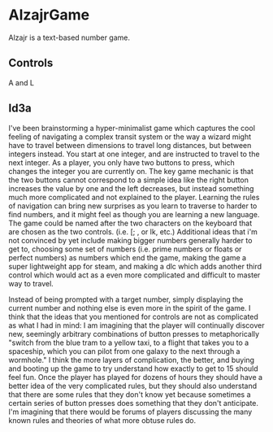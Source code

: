 # AlzajrGame
Alzajr is a text-based number game.

## Controls
A and L

## Id3a

I've been brainstorming a hyper-minimalist game which captures the cool feeling of navigating a complex transit system or the way a wizard might have to travel between dimensions to travel long distances, but between integers instead. You start at one integer, and are instructed to travel to the next integer. As a player, you only have two buttons to press, which changes the integer you are currently on. The key game mechanic is that the two buttons cannot correspond to a simple idea like the right button increases the value by one and the left decreases, but instead something much more complicated and not explained to the player. Learning the rules of navigation can bring new surprises as you learn to traverse to harder to find numbers, and it might feel as though you are learning a new language. The game could be named after the two characters on the keyboard that are chosen as the two controls. (i.e. [; , or lk, etc.) Additional ideas that i'm not convinced by yet include making bigger numbers generally harder to get to, choosing some set of numbers (i.e. prime numbers or floats or perfect numbers) as numbers which end the game, making the game a super lightweight app for steam, and making a dlc which adds another third control which would act as a even more complicated and difficult to master way to travel.

Instead of being prompted with a target number, simply displaying the current number and nothing else is even more in the spirit of the game. I think that the ideas that you mentioned for controls are not as complicated as what I had in mind: I am imagining that the player will continually discover new, seemingly arbitrary combinations of button presses to metaphorically "switch from the blue tram to a yellow taxi, to a flight that takes you to a spaceship, which you can pilot from one galaxy to the next through a wormhole." I think the more layers of complication, the better, and buying and booting up the game to try understand how exactly to get to 15 should feel fun. Once the player has played for dozens of hours they should have a better idea of the very complicated rules, but they should also understand that there are some rules that they don't know yet because sometimes a certain series of button presses does something that they don't anticipate. I'm imagining that there would be forums of players discussing the many known rules and theories of what more obtuse rules do.